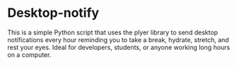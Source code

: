 # Desktop-notify
This is a simple Python script that uses the plyer library to send desktop notifications every hour reminding you to take a break, hydrate, stretch, and rest your eyes. Ideal for developers, students, or anyone working long hours on a computer.

